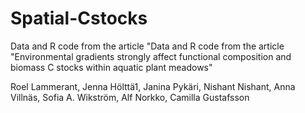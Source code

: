 # Spatial-Cstocks

Data and R code from the article "Data and R code from the article "Environmental gradients strongly affect functional composition and biomass C stocks within aquatic plant meadows"

Roel Lammerant, Jenna Hölttä1, Janina Pykäri, Nishant Nishant, Anna Villnäs, Sofia A. Wikström, Alf Norkko, Camilla Gustafsson
